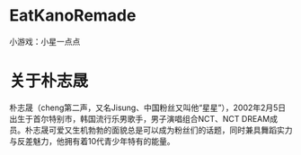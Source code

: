 # EatKanoRemade
小游戏：小星一点点
# 关于朴志晟
  朴志晟（cheng第二声，又名Jisung、中国粉丝又叫他“星星”），2002年2月5日出生于首尔特别市，韩国流行乐男歌手，男子演唱组合NCT、NCT DREAM成员。朴志晟可爱又生机勃勃的面貌总是可以成为粉丝们的话题，同时兼具舞蹈实力与反差魅力，他拥有着10代青少年特有的能量。
